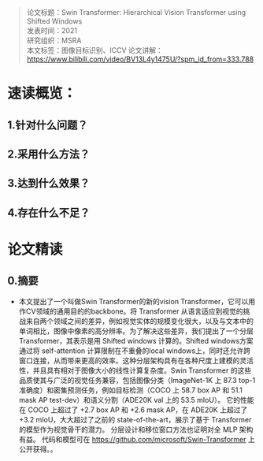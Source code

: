 >论文标题：Swin Transformer: Hierarchical Vision Transformer using Shifted Windows  
发表时间：2021  
研究组织：MSRA    
本文标签：图像目标识别、ICCV
论文讲解：https://www.bilibili.com/video/BV13L4y1475U/?spm_id_from=333.788

# 速读概览：
## 1.针对什么问题？ 
    
## 2.采用什么方法？  
    
## 3.达到什么效果？  
    
## 4.存在什么不足？



# 论文精读
## 0.摘要
* 本文提出了一个叫做Swin Transformer的新的vision Transformer，它可以用作CV领域的通用目的的backbone。将 Transformer 从语言适应到视觉的挑战来自两个领域之间的差异，例如视觉实体的规模变化很大，以及与文本中的单词相比，图像中像素的高分辨率。为了解决这些差异，我们提出了一个分层 Transformer，其表示是用 Shifted windows 计算的。Shifted windows方案通过将 self-attention 计算限制在不重叠的local windows上，同时还允许跨窗口连接，从而带来更高的效率。这种分层架构具有在各种尺度上建模的灵活性，并且具有相对于图像大小的线性计算复杂度。Swin Transformer 的这些品质使其与广泛的视觉任务兼容，包括图像分类（ImageNet-1K 上 87.3 top-1 准确度）和密集预测任务，例如目标检测（COCO 上 58.7 box AP 和 51.1 mask AP test-dev）和语义分割（ADE20K val 上的 53.5 mIoU）。 它的性能在 COCO 上超过了 +2.7 box AP 和 +2.6 mask AP，在 ADE20K 上超过了 +3.2 mIoU，大大超过了之前的 state-of-the-art，展示了基于 Transformer 的模型作为视觉骨干的潜力。 分层设计和移位窗口方法也证明对全 MLP 架构有益。 代码和模型可在 https://github.com/microsoft/Swin-Transformer 上公开获得。。